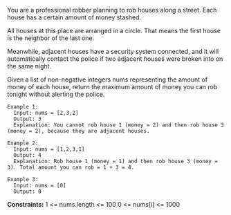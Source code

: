You are a professional robber planning to rob houses along a street. Each house has a certain amount of money stashed. 

All houses at this place are arranged in a circle. That means the first house is the neighbor of the last one. 

Meanwhile, adjacent houses have a security system connected, and it will automatically contact the police if two adjacent houses were broken into on the same night.

Given a list of non-negative integers nums representing the amount of money of each house, return the maximum amount of money you can rob tonight without alerting the police.

 
```
Example 1:
  Input: nums = [2,3,2]
  Output: 3
  Explanation: You cannot rob house 1 (money = 2) and then rob house 3 (money = 2), because they are adjacent houses.

Example 2:
  Input: nums = [1,2,3,1]
  Output: 4
  Explanation: Rob house 1 (money = 1) and then rob house 3 (money = 3). Total amount you can rob = 1 + 3 = 4.

Example 3:
  Input: nums = [0]
  Output: 0
``` 

**Constraints:**
  1 <= nums.length <= 100
  0 <= nums[i] <= 1000